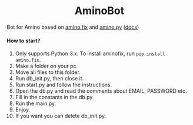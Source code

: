 <h1 align="center">
  AminoBot
</h1>

Bot for Amino based on [amino.fix](https://pypi.org/project/amino.fix/) and [amino.py](https://github.com/Slimakoi/Amino.py) ([docs](https://aminopy.readthedocs.io/en/latest/))

#### How to start?
1. Only supports Python 3.x. To install aminofix, run `pip install amino.fix`.
2. Make a folder on your pc.
3. Move all files to this folder.
4. Run db_init.py, then close it.
5. Run start.py and follow the instructions.
6. Open the db.py and read the comments about EMAIL, PASSWORD etc.
7. Fill in the constants in the db.py.
8. Run the main.py.
9. Enjoy.
10. If you want you can delete db_init.py.
